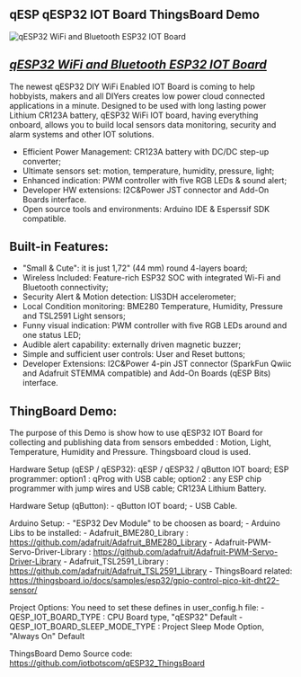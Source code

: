 qESP qESP32 IOT Board ThingsBoard Demo
------------------------------

![qESP32 WiFi and Bluetooth ESP32 IOT Board](https://cdn.shopify.com/s/files/1/0269/3100/3464/products/iotbotscom-qesp32-iot-arduino-wifi-esp32_1024x1024@2x.jpg)

[*qESP32 WiFi and Bluetooth ESP32 IOT Board*](https://www.iot-bots.com/collections/qesp-iot/products/qesp32-esp32-diy-iot-development-kit)
------------------------------

The newest qESP32 DIY WiFi Enabled IOT Board is coming to help hobbyists, makers and all DIYers creates low power cloud connected applications in a minute. Designed to be used with long lasting power Lithium CR123A battery, qESP32 WiFi IOT board, having everything onboard, allows you to build local sensors data monitoring, security and alarm systems and other IOT solutions. 

- Efficient Power Management: CR123A battery with DC/DC step-up converter;
- Ultimate sensors set: motion, temperature, humidity, pressure, light;
- Enhanced indication: PWM controller with five RGB LEDs & sound alert;
- Developer HW extensions: I2C&Power JST connector and Add-On Boards interface.
- Open source tools and environments: Arduino IDE & Esperssif SDK compatible.

Built-in Features:
------------------------------

 - "Small & Сute": it is just 1,72" (44 mm) round 4-layers board;
 - Wireless Included: Feature-rich ESP32 SOC with integrated Wi-Fi and Bluetooth connectivity;
 - Security Alert & Motion detection: LIS3DH accelerometer;
 - Local Condition monitoring: BME280 Temperature, Humidity, Pressure and TSL2591 Light sensors;
 - Funny visual indication: PWM controller with five RGB LEDs around and one status LED;
 - Audible alert capability: externally driven magnetic buzzer;
 - Simple and sufficient user controls: User and Reset buttons;
 - Developer Extensions: I2C&Power 4-pin JST connector (SparkFun Qwiic and Adafruit STEMMA compatible) and Add-On Boards (qESP Bits) interface.

ThingBoard Demo:
------------------------------
The purpose of this Demo is show how to use qESP32 IOT Board for collecting and publishing data from sensors embedded : Motion, Light, Temperature, Humidity and Pressure.
Thingsboard cloud is used.

Hardware Setup (qESP / qESP32):
 qESP / qESP32 / qButton IOT board;
 ESP programmer:
  option1 : qProg with USB cable;
  option2 : any ESP chip programmer with jump wires and USB cable;
 CR123A Lithium Battery.

  Hardware Setup (qButton):
    - qButton IOT board;
    - USB Cable.

  Arduino Setup:
    - "ESP32 Dev Module" to be choosen as board;
    - Arduino Libs to be installed:
        - Adafruit_BME280_Library : https://github.com/adafruit/Adafruit_BME280_Library
        - Adafruit-PWM-Servo-Driver-Library : https://github.com/adafruit/Adafruit-PWM-Servo-Driver-Library
        - Adafruit_TSL2591_Library : https://github.com/adafruit/Adafruit_TSL2591_Library
        - ThingsBoard related: https://thingsboard.io/docs/samples/esp32/gpio-control-pico-kit-dht22-sensor/

  Project Options:
    You need to set these defines in user_config.h file:
      - QESP_IOT_BOARD_TYPE : CPU Board type, "qESP32" Default
      - QESP_IOT_BOARD_SLEEP_MODE_TYPE : Project Sleep Mode Option, "Always On" Default

  ThingsBoard Demo Source code:
    https://github.com/iotbotscom/qESP32_ThingsBoard

